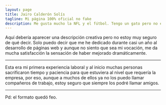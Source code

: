 ```yaml
---
layout: page
title: Jairo Calderón Solís
tagline: Mi página 100% oficial no fake
description: Me gusta mucho la NFL y el fútbol. Tengo un gato pero no es amable, es un incomprendido.
---
```


Aquí debería aparecer una descripción creativa pero no estoy muy seguro de qué decir. Solo puedo decir que 
me he dedicado durante casi un año al desarrollo de páginas web y aunque no siento que sea mi vocación, me 
da mucha satisfacción la sensación de haber mejorado dramáticamente.

---

Esta era mi primera experiencia laboral y al inicio muchas personas sacrificaron tiempo y paciencia para
que estuviera al nivel que requería la empresa, por eso, aunque a muchos de ellos ya no los puedo llamar
compañeros de trabajo, estoy seguro que siempre los podré llamar amigos.

---

Pd: el formato quedó feo.